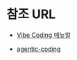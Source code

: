 # 참조 URL

- [Vibe Coding 매뉴얼](https://roboco.io/posts/vibe-coding-manual/)

- [agentic-coding](https://lucumr.pocoo.org/2025/6/12/agentic-coding/)